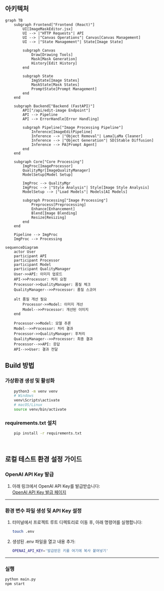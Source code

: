 ## 아키텍처
```mermaid
graph TB
    subgraph Frontend["Frontend (React)"]
        UI[ImageMaskEditor.jsx]
        UI --> |"HTTP Requests"| API
        UI --> |"Canvas Operations"| Canvas[Canvas Management]
        UI --> |"State Management"| State[Image State]
        
        subgraph Canvas
            Draw[Drawing Tools]
            Mask[Mask Generation]
            History[Edit History]
        end
        
        subgraph State
            ImgState[Image States]
            MaskState[Mask States]
            PromptState[Prompt Management]
        end
    end

    subgraph Backend["Backend (FastAPI)"]
        API["/api/edit-image Endpoint"] 
        API --> Pipeline
        API --> ErrorHandle[Error Handling]
        
        subgraph Pipeline["Image Processing Pipeline"]
            Inference[ImageEditPipeline]
            Inference --> |"Object Removal"| Lama[LaMa Cleaner]
            Inference --> |"Object Generation"| SD[Stable Diffusion]
            Inference --> PA[Prompt Agent]
        end
    end

    subgraph Core["Core Processing"]
        ImgProc[ImageProcessor]
        QualityMgr[ImageQualityManager]
        ModelSetup[Model Setup]
        
        ImgProc --> QualityMgr
        ImgProc --> |"Style Analysis"| Style[Image Style Analysis]
        ModelSetup --> |"Load Models"| Models[AI Models]
        
        subgraph Processing["Image Processing"]
            Preprocess[Preprocessing]
            Enhance[Enhancement]
            Blend[Image Blending]
            Resize[Resizing]
        end
    end
    
    Pipeline --> ImgProc
    ImgProc --> Processing
```


```mermaid
sequenceDiagram
    actor User
    participant API
    participant Processor
    participant Model
    participant QualityManager
    User->>API: 이미지 업로드
    API->>Processor: 처리 요청
    Processor->>QualityManager: 품질 체크
    QualityManager-->>Processor: 품질 스코어
    
    alt 품질 개선 필요
        Processor->>Model: 이미지 개선
        Model-->>Processor: 개선된 이미지
    end
    
    Processor->>Model: 모델 추론
    Model-->>Processor: 처리 결과
    Processor->>QualityManager: 후처리
    QualityManager-->>Processor: 최종 결과
    Processor-->>API: 응답
    API-->>User: 결과 전달
```

## Build 방법

### 가상환경 생성 및 활성화
```bash
    python3 -m venv venv
    # Windows
    venv\Scripts\activate
    # macOS/Linux
    source venv/bin/activate
```

### requirements.txt 설치
```bash
    pip install -r requirements.txt
```
<br>

## 로컬 테스트 환경 설정 가이드

### OpenAI API Key 발급

1. 아래 링크에서 OpenAI API Key를 발급받습니다:  
   [OpenAI API Key 발급 페이지](https://platform.openai.com/api-keys)

---

### 환경 변수 파일 생성 및 API Key 설정

1. 터미널에서 프로젝트 루트 디렉토리로 이동 후, 아래 명령어를 실행합니다:
   ```bash
   touch .env
   ```

2. 생성된 .env 파일을 열고 내용 추가:
   ```bash
   OPENAI_API_KEY='발급받은 키를 여기에 복사 붙여넣기'
   ```

----
### 실행
   ```bash
   python main.py
   npm start
   ```
